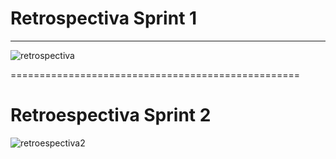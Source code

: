 # Retrospectiva Sprint 1

------------

![retrospectiva](https://user-images.githubusercontent.com/31910958/92424471-db7d6400-f15a-11ea-8163-131196f9ebdb.png)

==================================================

# Retroespectiva Sprint 2

![retroespectiva2](https://user-images.githubusercontent.com/31910958/92424272-48dcc500-f15a-11ea-80ef-d524abfb6a6d.png)

